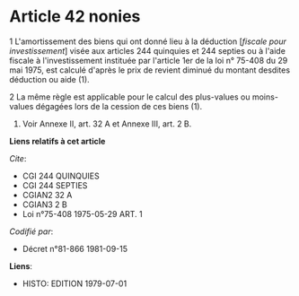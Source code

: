 # Article 42 nonies

1  L'amortissement des biens qui ont donné lieu à la déduction [*fiscale pour investissement*] visée aux articles 244
quinquies et 244 septies ou à l'aide fiscale à l'investissement instituée par l'article 1er de la loi n° 75-408 du 29 mai
1975, est calculé d'après le prix de revient diminué du montant desdites déduction ou aide (1).

2  La même règle est applicable pour le calcul des plus-values ou moins-values dégagées lors de la cession de ces biens (1).

1)  Voir Annexe II, art. 32 A et Annexe III, art. 2 B.

**Liens relatifs à cet article**

_Cite_:

  - CGI 244 QUINQUIES
  - CGI 244 SEPTIES
  - CGIAN2 32 A
  - CGIAN3 2 B
  - Loi n°75-408 1975-05-29 ART. 1

_Codifié par_:

  - Décret n°81-866 1981-09-15

**Liens**:

  - HISTO: EDITION 1979-07-01
